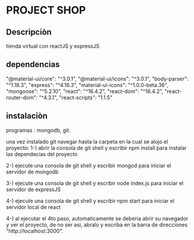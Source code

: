 PROJECT SHOP
============

Descripciòn
-----------

tienda virtual con reactJS y expressJS

dependencias
------------

"@material-ui/core": "^3.0.1",
"@material-ui/icons": "^3.0.1",
"body-parser": "^1.18.3",
"express": "^4.16.3",
"material-ui-icons": "^1.0.0-beta.36",
"mongoose": "^5.2.10",
"react": "^16.4.2",
"react-dom": "^16.4.2",
"react-router-dom": "^4.3.1",
"react-scripts": "1.1.5"


instalaciòn
-----------
programas : mongodb, git.

una vez instalado git navegar hasta la carpeta en la cual se alojo el proyecto:
1-) abrir la consola de git shell y escribir npm install para instalar las dependecias del proyecto

2-) ejecute una consola de git shell y escribir mongod para iniciar el servidor de mongodb

3-) ejecute una consola de git shell y escribir node index.js para iniciar el servidor de expressJS

4-) ejecute una consola de git shell y escribir npm start para iniciar el servidor local de react

4-) al ejecutar el 4to paso, automaticamente se deberia abrir su navegador y ver el proyecto, de no ser asi,
abralo y escriba en la barra de direcciones "http://localhost:3000".
